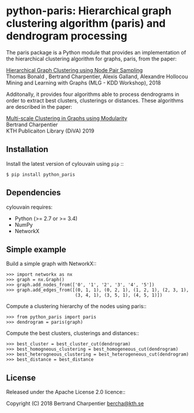 python-paris: Hierarchical graph clustering algorithm (paris) and dendrogram processing
=========================

The paris package is a Python module that provides an implementation of the hierarchical clustering algorithm for graphs, paris, from the paper:

[Hierarchical Graph Clustering using Node Pair Sampling](https://www.mlgworkshop.org/2018/papers/MLG2018_paper_4.pdf)<br>
Thomas Bonald , Bertrand Charpentier, Alexis Galland, Alexandre Hollocou<br>
Mining and Learning with Graphs (MLG - KDD Workshop), 2018

Additonally, it provides four algorithms able to process dendrograms in order to extract best clusters, clusterings or distances. These algorithms are described in the paper:

[Multi-scale Clustering in Graphs using Modularity](http://www.diva-portal.org/smash/get/diva2:1292782/FULLTEXT01.pdf)<br>
Bertrand Charpentier<br>
KTH Publicaiton Library (DiVA) 2019

Installation
------------

Install the latest version of cylouvain using ``pip`` ::

    $ pip install python_paris

Dependencies
------------

cylouvain requires:

- Python (>= 2.7 or >= 3.4)
- NumPy
- NetworkX

Simple example
--------------

Build a simple graph with NetworkX::

    >>> import networkx as nx
    >>> graph = nx.Graph()
    >>> graph.add_nodes_from(['0', '1', '2', '3', '4', '5'])
    >>> graph.add_edges_from([(0, 1, 1), (0, 2, 1), (1, 2, 1), (2, 3, 1),
                              (3, 4, 1), (3, 5, 1), (4, 5, 1)])

Compute a clustering hierarchy of the nodes using paris::

    >>> from python_paris import paris
    >>> dendrogram = paris(graph)

Compute the best clusters, clusterings and distances::

    >>> best_cluster = best_cluster_cut(dendrogram)
    >>> best_homogneous_clustering = best_homogeneous_cut(dendrogram)
    >>> best_heterogneous_clustering = best_heterogeneous_cut(dendrogram)
    >>> best_distance = best_distance

License
-------

Released under the Apache License 2.0 licence::

   Copyright (C) 2018 Bertrand Charpentier <bercha@kth.se>
